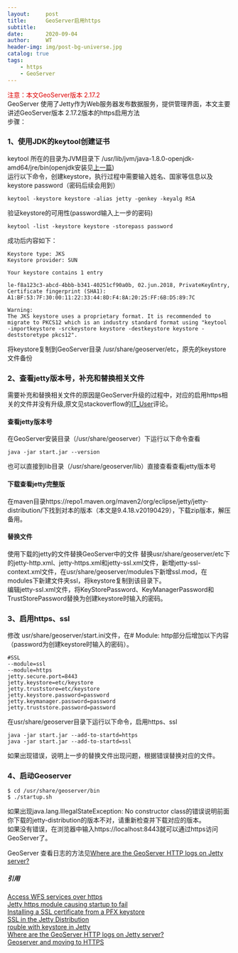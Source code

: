 ```yaml
---
layout:     post
title:      GeoServer启用https
subtitle:   
date:       2020-09-04
author:     WT
header-img: img/post-bg-universe.jpg
catalog: true
tags:
    - https
    - GeoServer  
---
```

<font color="#dd0000">注意：本文GeoServer版本 2.17.2</font>  
GeoServer 使用了Jetty作为Web服务器发布数据服务，提供管理界面，本文主要讲述GeoServer版本 2.17.2版本的https启用方法   
步骤：  
### 1、使用JDK的keytool创建证书
keytool 所在的目录为JVM目录下 /usr/lib/jvm/java-1.8.0-openjdk-amd64/jre/bin(openjdk安装见[上一篇](http://www.spatial.pro/2020/09/03/%E5%9C%A8Ubuntu%E4%B8%8A%E5%AE%89%E8%A3%85GeoServer/))    
运行以下命令，创建keystore，执行过程中需要输入姓名、国家等信息以及keystore password（密码后续会用到）
```
keytool -keystore keystore -alias jetty -genkey -keyalg RSA
```
验证keystore的可用性(password输入上一步的密码)
```
keytool -list -keystore keystore -storepass password
```
成功后内容如下：
```
Keystore type: JKS
Keystore provider: SUN

Your keystore contains 1 entry

le-f8a123c3-abcd-4bbb-b341-40251cf90a0b, 02.jun.2018, PrivateKeyEntry,
Certificate fingerprint (SHA1): A1:BF:53:7F:30:00:11:22:33:44:8D:F4:8A:20:25:FF:6B:D5:89:7C

Warning:
The JKS keystore uses a proprietary format. It is recommended to migrate to PKCS12 which is an industry standard format using "keytool -importkeystore -srckeystore keystore -destkeystore keystore -deststoretype pkcs12".
```
将keystore复制到GeoServer目录 /usr/share/geoserver/etc，原先的keystore文件备份  
### 2、查看jetty版本号，补充和替换相关文件
需要补充和替换相关文件的原因是GeoServer升级的过程中，对应的启用https相关的文件并没有升级,原文见stackoverflow的[IT_User](https://stackoverflow.com/questions/61220799/jetty-https-module-causing-startup-to-fail)评论。

#### 查看jetty版本号  
在GeoServer安装目录（/usr/share/geoserver）下运行以下命令查看
```
java -jar start.jar --version
```
也可以直接到lib目录（/usr/share/geoserver/lib）直接查看查看jetty版本号 
#### 下载查看jetty完整版
在maven目录https://repo1.maven.org/maven2/org/eclipse/jetty/jetty-distribution/下找到对本的版本（本文是9.4.18.v20190429），下载zip版本，解压备用。
#### 替换文件
使用下载的jetty的文件替换GeoServer中的文件
替换usr/share/geoserver/etc下的jetty-http.xml、jetty-https.xml和jetty-ssl.xml文件，新增jetty-ssl-context.xml文件，在usr/share/geoserver/modules下新增ssl.mod，在modules下新建文件夹ssl，将keystore复制到该目录下。  
编辑jetty-ssl.xml文件，将KeyStorePassword、KeyManagerPassword和TrustStorePassword替换为创建keystore时输入的密码。
### 3、启用https、ssl
修改 usr/share/geoserver/start.ini文件，在# Module: http部分后增加以下内容（password为创建keystore时输入的密码）。

```
#SSL
--module=ssl
--module=https
jetty.secure.port=8443
jetty.keystore=etc/keystore
jetty.truststore=etc/keystore
jetty.keystore.password=password
jetty.keymanager.password=password
jetty.truststore.password=password
```
在usr/share/geoserver目录下运行以下命令，启用https、ssl
```
java -jar start.jar --add-to-startd=https
java -jar start.jar --add-to-startd=ssl
```
如果出现错误，说明上一步的替换文件出现问题，根据错误替换对应的文件。
### 4、启动Geoserver
```
$ cd /usr/share/geoserver/bin
$ ./startup.sh
```
如果出现java.lang.IllegalStateException: No constructor class的错误说明前面你下载的jetty-distribution的版本不对，请重新检查并下载对应的版本。  
如果没有错误，在浏览器中输入https://localhost:8443就可以通过https访问GeoServer了。


GeoServer 查看日志的方法见[Where are the GeoServer HTTP logs on Jetty server?](https://gis.stackexchange.com/questions/362767/where-are-the-geoserver-http-logs-on-jetty-server)

##### 引用  
[Access WFS services over https](https://sourceforge.net/p/geoserver/mailman/message/36700076/)  
[Jetty https module causing startup to fail](https://stackoverflow.com/questions/61220799/jetty-https-module-causing-startup-to-fail)  
[Installing a SSL certificate from a PFX keystore](http://kjetilpettersson.blogspot.com/2018/06/geoserver-2121jetty-installing-ssl.html)   
[SSL in the Jetty Distribution](https://www.eclipse.org/jetty/documentation/current/jetty-ssl-distribution.html)  
[rouble with keystore in Jetty](https://sourceforge.net/p/geoserver/mailman/geoserver-users/thread/05AABE56C244ED43A7C5796139045A53EB6B6F2D%40VMX01B.purmerend.local/#msg36014688)  
[Where are the GeoServer HTTP logs on Jetty server?](https://gis.stackexchange.com/questions/362767/where-are-the-geoserver-http-logs-on-jetty-server)  
[Geoserver and moving to HTTPS](https://stackoverflow.com/questions/60597777/geoserver-and-moving-to-https)
